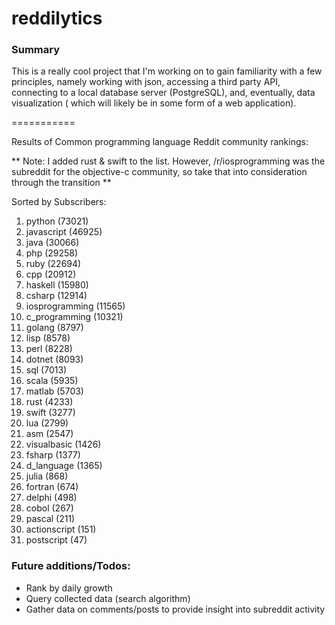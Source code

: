 reddilytics
===========

### Summary

This is a really cool project that I'm working on to gain familiarity with a few principles, namely working with json,
accessing a third party API, connecting to a local database server (PostgreSQL), and, eventually, data visualization (
which will likely be in some form of a web application). 

===========


Results of Common programming language Reddit community rankings: 


** Note: I added rust & swift to the list.  However, /r/iosprogramming was the subreddit for the objective-c community, so take that into consideration through the transition **

Sorted by Subscribers: 

1. python (73021)
2. javascript (46925)
3. java (30066)
4. php (29258)
5. ruby (22694)
6. cpp (20912)
7. haskell (15980)
8. csharp (12914)
9. iosprogramming (11565)
10. c_programming (10321)
11. golang (8797)
12. lisp (8578)
13. perl (8228)
14. dotnet (8093)
15. sql (7013)
16. scala (5935)
17. matlab (5703)
18. rust (4233)
19. swift (3277)
20. lua (2799)
21. asm (2547)
22. visualbasic (1426)
23. fsharp (1377)
24. d_language (1365)
25. julia (868)
26. fortran (674)
27. delphi (498)
28. cobol (267)
29. pascal (211)
30. actionscript (151)
31. postscript (47)



### Future additions/Todos:

 - Rank by daily growth
 - Query collected data (search algorithm)
 - Gather data on comments/posts to provide insight into subreddit activity
